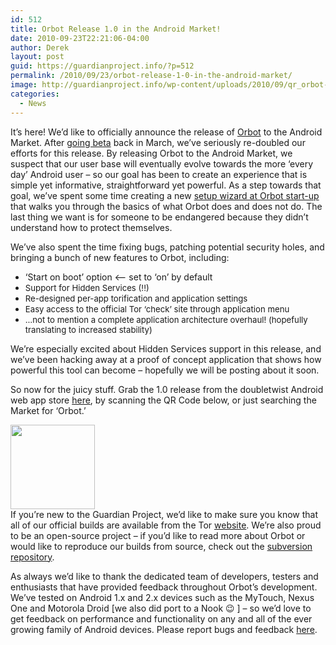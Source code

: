 ```yaml
---
id: 512
title: Orbot Release 1.0 in the Android Market!
date: 2010-09-23T22:21:06-04:00
author: Derek
layout: post
guid: https://guardianproject.info/?p=512
permalink: /2010/09/23/orbot-release-1-0-in-the-android-market/
image: http://guardianproject.info/wp-content/uploads/2010/09/qr_orbot-64x64.png
categories:
  - News
---
```

It&#8217;s here! We&#8217;d like to officially announce the release of [Orbot](https://guardianproject.info/apps/orbot/) to the Android Market. After [going beta](https://guardianproject.info/2010/03/04/orbot-goes-beta/) back in March, we&#8217;ve seriously re-doubled our efforts for this release. By releasing Orbot to the Android Market, we suspect that our user base will eventually evolve towards the more &#8216;every day&#8217; Android user &#8211; so our goal has been to create an experience that is simple yet informative, straightforward yet powerful. As a step towards that goal, we&#8217;ve spent some time creating a new [setup wizard at Orbot start-up](https://guardianproject.info/2010/07/29/orbot-update-new-setup-wizard-at-startup/) that walks you through the basics of what Orbot does and does not do. The last thing we want is for someone to be endangered because they didn&#8217;t understand how to protect themselves.

We&#8217;ve also spent the time fixing bugs, patching potential security holes, and bringing a bunch of new features to Orbot, including:

  * &#8216;Start on boot&#8217; option <&#8211; set to &#8216;on&#8217; by default
  * <span style="font-size: 13.1944px;">Support for Hidden Services (!!)</span>
  * <span style="font-size: 13.1944px;">Re-designed per-app torification and application settings</span>
  * <span style="font-size: 13.1944px;">Easy access to the official Tor &#8216;check&#8217; site through application menu</span>
  * <span style="font-size: 13.1944px;">&#8230;not to mention a complete application architecture overhaul! (hopefully translating to increased stability)</span>

We&#8217;re especially excited about Hidden Services support in this release, and we&#8217;ve been hacking away at a proof of concept application that shows how powerful this tool can become &#8211; hopefully we will be posting about it soon.

So now for the juicy stuff. Grab the 1.0 release from the doubletwist Android web app store [here](http://www.doubletwist.com/apps/android/orbot-tor-on-android/-8175007413332940359), by scanning the QR Code below, or just searching the Market for &#8216;Orbot.&#8217;

[<img class="aligncenter size-full wp-image-526" title="qr_orbot" src="https://guardianproject.info/wp-content/uploads/2010/09/qr_orbot.png" alt="" width="135" height="135" srcset="https://guardianproject.info/wp-content/uploads/2010/09/qr_orbot.png 135w, https://guardianproject.info/wp-content/uploads/2010/09/qr_orbot-64x64.png 64w" sizes="(max-width: 135px) 100vw, 135px" />](https://guardianproject.info/wp-content/uploads/2010/09/qr_orbot.png)  
If you&#8217;re new to the Guardian Project, we&#8217;d like to make sure you know that all of our official builds are available from the Tor [website](http://www.torproject.org/dist/android/). We&#8217;re also proud to be an open-source project &#8211; if you&#8217;d like to read more about Orbot or would like to reproduce our builds from source, check out the [subversion repository](https://svn.torproject.org/svn/projects/android/trunk/Orbot/).

As always we&#8217;d like to thank the dedicated team of developers, testers and enthusiasts that have provided feedback throughout Orbot&#8217;s development. We&#8217;ve tested on Android 1.x and 2.x devices such as the MyTouch, Nexus One and Motorola Droid [we also did port to a Nook 😉 ] &#8211; so we&#8217;d love to get feedback on performance and functionality on any and all of the ever growing family of Android devices. Please report bugs and feedback [here](https://trac.torproject.org/projects/tor).